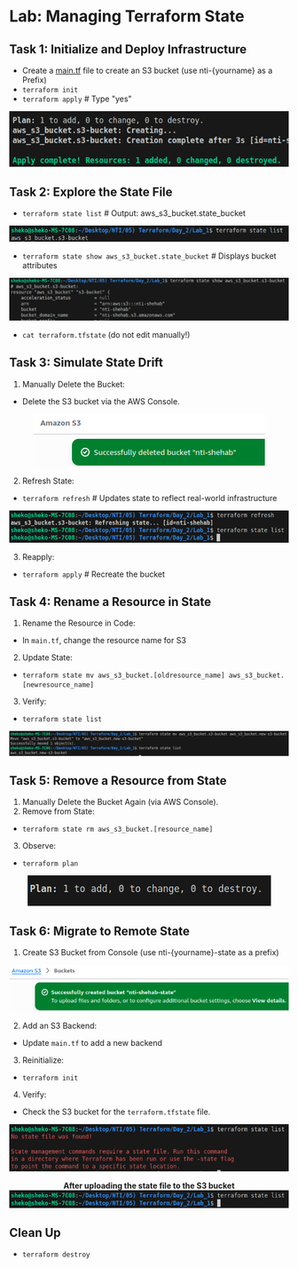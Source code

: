 # Lab: Managing Terraform State

## Task 1: Initialize and Deploy Infrastructure
- Create a [main.tf](main.tf) file to create an S3 bucket (use nti-{yourname} as a Prefix)
- `terraform init`
- `terraform apply` # Type "yes"

<p align="center">
  <img src="Screenshots/Task1.png">
</p>

## Task 2: Explore the State File
- `terraform state list` # Output: aws_s3_bucket.state_bucket

<p align="center">
  <img src="Screenshots/Task2.1.png">
</p>

- `terraform state show aws_s3_bucket.state_bucket` # Displays bucket attributes

<p align="center">
  <img src="Screenshots/Task2.2.png">
</p>

- `cat terraform.tfstate` (do not edit manually!)

## Task 3: Simulate State Drift
1. Manually Delete the Bucket:
- Delete the S3 bucket via the AWS Console.

<p align="center">
  <img src="Screenshots/Task3.1.png">
</p>

2. Refresh State:
- `terraform refresh` # Updates state to reflect real-world infrastructure

<p align="center">
  <img src="Screenshots/Task3.2.png">
</p>

3. Reapply:
- `terraform apply` # Recreate the bucket

## Task 4: Rename a Resource in State
1. Rename the Resource in Code:
- In `main.tf`, change the resource name for S3
2. Update State:
- `terraform state mv aws_s3_bucket.[oldresource_name] aws_s3_bucket.[newresource_name]`
3. Verify:
- `terraform state list`

<p align="center">
  <img src="Screenshots/Task4.png">
</p>

## Task 5: Remove a Resource from State
1. Manually Delete the Bucket Again (via AWS Console).
2. Remove from State:
- `terraform state rm aws_s3_bucket.[resource_name]`
3. Observe:
- `terraform plan`

<p align="center">
  <img src="Screenshots/Task5.png">
</p>

## Task 6: Migrate to Remote State
1. Create S3 Bucket from Console (use nti-{yourname}-state as a prefix)

<p align="center">
  <img src="Screenshots/Task6.1.png">
</p>

2. Add an S3 Backend:
- Update `main.tf` to add a new backend
3. Reinitialize:
- `terraform init`
4. Verify:
- Check the S3 bucket for the `terraform.tfstate` file.

<p align="center">
  <img src="Screenshots/Task6.4.1.png">
</p>

<p align="center">
  <strong>After uploading the state file to the S3 bucket</strong>
  <br>
  <img src="Screenshots/Task6.4.2.png">
</p>

## Clean Up
- `terraform destroy`
